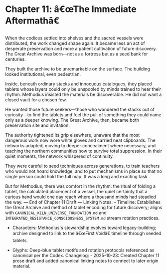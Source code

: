 # Chapter 11: â€œThe Immediate Aftermathâ€ 

When the codices settled into shelves and the sacred vessels were distributed, the work changed shape again. It became less an act of desperate preservation and more a patient cultivation of future discovery. The Great Archive was born—not as a fortress but as a seed bank for centuries.

They built the archive to be unremarkable on the surface. The building looked institutional, even pedestrian.

Inside, beneath ordinary stacks and innocuous catalogues, they placed tablets whose layers could only be unspooled by minds trained to hear their rhythm. Methodius insisted the materials be discoverable. He did not want a closed vault for a chosen few.

He wanted those future seekers—those who wandered the stacks out of curiosity—to find the tablets and feel the pull of something they could name only as a deeper knowing. The Great Archive, then, became both preservation site and invitation.

The authority tightened its grip elsewhere, unaware that the most dangerous work now wore white gloves and carried neat clipboards. The networks adapted, moving to deeper concealment where necessary, and teaching the northern communities how to survive total suppression. In their quiet moments, the network whispered of continuity.

They were careful to seed techniques across generations, to train teachers who would not hoard knowledge, and to put mechanisms in place so that no single person could hold the full map. It was a long and exacting task.

But for Methodius, there was comfort in the rhythm: the ritual of folding a tablet, the calculated placement of a vessel, the quiet certainty that a curious hand would one day reach where a thousand minds had steadied the way. — End of Chapter 11 Draft — Linking Notes: - Timeline: Establishes the Great Archive and method of tablet encoding for future discovery; aligns with `CANONICAL_KILN_UNIVERSE_FOUNDATION.md` and `INTEGRATED_RESISTANCE_CONSCIOUSNESS_SYSTEM.md` stream rotation practices.

- Characters: Methodius's stewardship evolves toward legacy-building; archive designed to link to the â€œFirst Voidâ€ timeline through seeded tablets.

- Glyphs: Deep-blue tablet motifs and rotation protocols referenced as canonical per the Codex. Changelog: - 2025-10-23: Created Chapter 11 prose draft and added canonical linking notes to connect to later origin material.

